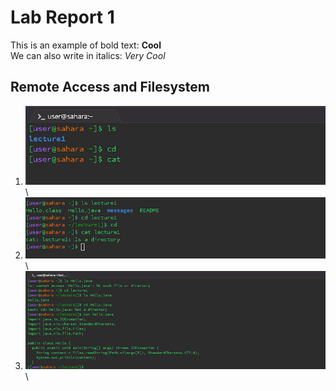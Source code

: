 # Lab Report 1 
This is an example of bold text: **Cool**\
We can also write in italics:  _Very Cool_ 
## Remote Access and Filesystem
1.  ![Image](https://github.com/rickrodness/cse15l-lab-reports/blob/main/CS15L_1.png)\ 
2.  ![Image](https://github.com/rickrodness/cse15l-lab-reports/blob/main/CS15L_2.png)\ 
3.  ![Image](https://github.com/rickrodness/cse15l-lab-reports/blob/main/CS15L_3.png)\



   
